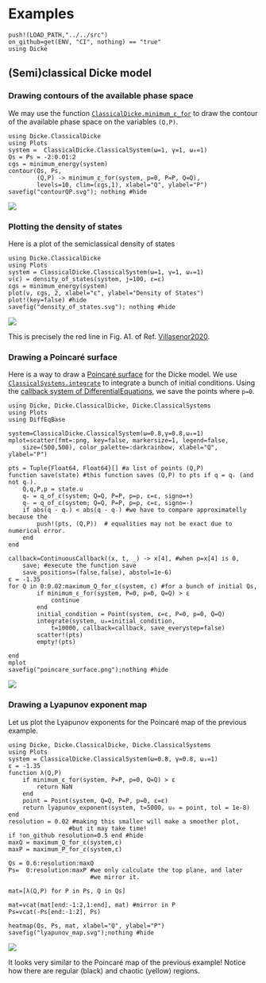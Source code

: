 # Examples
```@setup examples
push!(LOAD_PATH,"../../src")
on_github=get(ENV, "CI", nothing) == "true"
using Dicke
```
## (Semi)classical Dicke model

### Drawing contours of the available phase space
We may use the function [`ClassicalDicke.minimum_ε_for`](@ref) to draw the contour of the available phase space on the variables
``(Q,P)``.
```@example examples
using Dicke.ClassicalDicke
using Plots
system =  ClassicalDicke.ClassicalSystem(ω=1, γ=1, ω₀=1)
Qs = Ps = -2:0.01:2
εgs = minimum_energy(system)
contour(Qs, Ps,
        (Q,P) -> minimum_ε_for(system, p=0, P=P, Q=Q),
        levels=10, clim=(εgs,1), xlabel="Q", ylabel="P")
savefig("contourQP.svg"); nothing #hide
```
![](contourQP.svg)
### Plotting the density of states
Here is a plot of the semiclassical density of states

```@example examples
using Dicke.ClassicalDicke
using Plots
system = ClassicalDicke.ClassicalSystem(ω=1, γ=1, ω₀=1)
ν(ε) = density_of_states(system, j=100, ε=ε)
εgs = minimum_energy(system)
plot(ν, εgs, 2, xlabel="ε", ylabel="Density of States")
plot!(key=false) #hide
savefig("density_of_states.svg"); nothing #hide
```
![](density_of_states.svg)

This is precisely the red line in Fig. A1. of Ref. [Villasenor2020](@cite).

### Drawing a Poincaré surface

Here is a way to draw a [Poincaré surface](https://en.wikipedia.org/wiki/Poincar%C3%A9_map) for the Dicke model. We use [`ClassicalSystems.integrate`](@ref) to integrate a bunch of initial conditions. Using the [callback system of DifferentialEquations](https://diffeq.sciml.ai/stable/features/callback_functions/#DiffEqBase.ContinuousCallback), we save the points where ``p=0``.
```@example examples
using Dicke, Dicke.ClassicalDicke, Dicke.ClassicalSystems
using Plots
using DiffEqBase

system=ClassicalDicke.ClassicalSystem(ω=0.8,γ=0.8,ω₀=1)
mplot=scatter(fmt=:png, key=false, markersize=1, legend=false,
    size=(500,500), color_palette=:darkrainbow, xlabel="Q", ylabel="P") 

pts = Tuple{Float64, Float64}[] #a list of points (Q,P)
function save(state) #this function saves (Q,P) to pts if q = q₊ (and not q₋).
    Q,q,P,p = state.u  
    q₊ = q_of_ε(system; Q=Q, P=P, p=p, ε=ε, signo=+)
    q₋ = q_of_ε(system; Q=Q, P=P, p=p, ε=ε, signo=-)
    if abs(q - q₊) < abs(q - q₋) #we have to compare approximatelly because the
        push!(pts, (Q,P))  # equalities may not be exact due to numerical error.
    end                     
end
    
callback=ContinuousCallback((x, t, _) -> x[4], #when p=x[4] is 0,
    save; #execute the function save
    save_positions=(false,false), abstol=1e-6)
ε = -1.35
for Q in 0:0.02:maximum_Q_for_ε(system, ε) #for a bunch of initial Qs,
        if minimum_ε_for(system, P=0, p=0, Q=Q) > ε
            continue
        end
        initial_condition = Point(system, ε=ε, P=0, p=0, Q=Q)
        integrate(system, u₀=initial_condition,
            t=10000, callback=callback, save_everystep=false)
        scatter!(pts)
        empty!(pts)

end
mplot
savefig("poincare_surface.png");nothing #hide
```
![](poincare_surface.png)

### Drawing a Lyapunov exponent map

Let us plot the Lyapunov exponents for the Poincaré map of the previous example.
```@example examples
using Dicke, Dicke.ClassicalDicke, Dicke.ClassicalSystems
using Plots
system = ClassicalDicke.ClassicalSystem(ω=0.8, γ=0.8, ω₀=1)
ε = -1.35
function λ(Q,P)
    if minimum_ε_for(system, P=P, p=0, Q=Q) > ε
        return NaN
    end
    point = Point(system, Q=Q, P=P, p=0, ε=ε)
    return lyapunov_exponent(system, t=5000, u₀ = point, tol = 1e-8)
end
resolution = 0.02 #making this smaller will make a smoother plot,
                 #but it may take time!
if !on_github resolution=0.5 end #hide
maxQ = maximum_Q_for_ε(system,ε) 
maxP = maximum_P_for_ε(system,ε) 

Qs = 0.6:resolution:maxQ
Ps=  0:resolution:maxP #we only calculate the top plane, and later
                       #we mirror it.

mat=[λ(Q,P) for P in Ps, Q in Qs]

mat=vcat(mat[end:-1:2,1:end], mat) #mirror in P
Ps=vcat(-Ps[end:-1:2], Ps)

heatmap(Qs, Ps, mat, xlabel="Q", ylabel="P")
savefig("lyapunov_map.svg");nothing #hide
```
![](lyapunov_map.svg)

It looks very similar to the Poincaré map of the previous example! Notice how there are regular (black) and chaotic (yellow) regions.